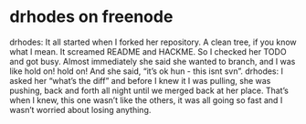 <!--
id: 1655867996
link: http://tumblr.atmos.org/post/1655867996/drhodes-on-freenode
slug: drhodes-on-freenode
date: Mon Nov 22 2010 21:03:00 GMT-0800 (PST)
publish: 2010-11-022
tags: 
title: drhodes on freenode
-->


drhodes on freenode
===================

drhodes: It all started when I forked her repository. A clean tree, if
you know what I mean. It screamed README and HACKME. So I checked her
TODO and got busy. Almost immediately she said she wanted to branch, and
I was like hold on! hold on! And she said, “it’s ok hun - this isnt
svn”. drhodes: I asked her “what’s the diff” and before I knew it I was
pulling, she was pushing, back and forth all night until we merged back
at her place. That’s when I knew, this one wasn’t like the others, it
was all going so fast and I wasn’t worried about losing anything.

